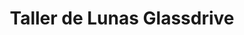 ---
title: "Taller de Lunas Glassdrive"
url: /fuenlabrada/taller-de-lunas-glassdrive/
shop: Autowerkstatt
---
